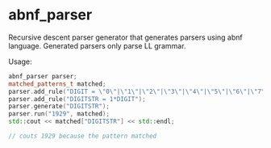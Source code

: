 # abnf_parser
Recursive descent parser generator that generates parsers using abnf language. Generated parsers only parse LL grammar.

Usage:

```c++
abnf_parser parser;
matched_patterns_t matched;
parser.add_rule("DIGIT = \"0\"|\"1\"|\"2\"|\"3\"|\"4\"|\"5\"|\"6\"|\"7\"|\"8\"|\"9\"");
parser.add_rule("DIGITSTR = 1*DIGIT");
parser.generate("DIGITSTR");
parser.run("1929", matched);
std::cout << matched["DIGITSTR"] << std::endl;

// couts 1929 because the pattern matched
```
